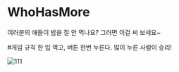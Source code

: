 # WhoHasMore

여러분의 애들이 밥을 잘 안 먹나요?
그러면 이걸 써 보세요~

#게임 규칙
한 입 먹고, 버튼 한번 누른다.
많이 누른 사람이 승리!

![111](http://imgur.com/a/dnzUt)
